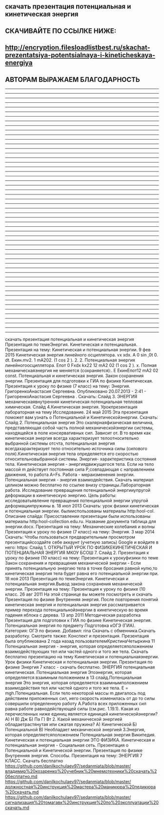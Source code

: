 скачать презентация потенциальная и кинетическая энергия
--------------------------------------------------
СКАЧИВАЙТЕ ПО ССЫЛКЕ НИЖЕ:
--------------------------------------------------
http://encryption.filesloadlistbest.ru/skachat-prezentatsiya-potentsialnaya-i-kineticheskaya-energiya
--------------------------------------------------
АВТОРАМ ВЫРАЖАЕМ БЛАГОДАРНОСТЬ
--------------------------------------------------
--------------------------------------------------
--------------------------------------------------
--------------------------------------------------
--------------------------------------------------
--------------------------------------------------
--------------------------------------------------
--------------------------------------------------
--------------------------------------------------
--------------------------------------------------
--------------------------------------------------
--------------------------------------------------
--------------------------------------------------
--------------------------------------------------
--------------------------------------------------
--------------------------------------------------
--------------------------------------------------
--------------------------------------------------
--------------------------------------------------
--------------------------------------------------
--------------------------------------------------
--------------------------------------------------
--------------------------------------------------
--------------------------------------------------
--------------------------------------------------
--------------------------------------------------
--------------------------------------------------
--------------------------------------------------
--------------------------------------------------
--------------------------------------------------
--------------------------------------------------
--------------------------------------------------
--------------------------------------------------
--------------------------------------------------
--------------------------------------------------
--------------------------------------------------
--------------------------------------------------
--------------------------------------------------
--------------------------------------------------
--------------------------------------------------
--------------------------------------------------
--------------------------------------------------
--------------------------------------------------
--------------------------------------------------
--------------------------------------------------
--------------------------------------------------
--------------------------------------------------
--------------------------------------------------
--------------------------------------------------
--------------------------------------------------
--------------------------------------------------
--------------------------------------------------
--------------------------------------------------
--------------------------------------------------
--------------------------------------------------
скачать презентация потенциальная и кинетическая энергия Презентация по темеЭнергия. Кинетическая и потенциальная. Презентация на тему: Кинетическая и потенциальная энергии. 9 фев 2015  Кинетическая энергия линейного осциллятора. vx xdx. A 0 sin ,0t 0. dt. Eкин.mv2. 1 mA202. (1 cos 2 ). 2. 2. Потенциальная энергия линейногоосциллятора. Eпот 0 Fxdx kx22 12 mA2 02 (1 cos 2 ). x. Полная механическаяэнергия не меняется (сохраняется):. E EкинEпот12 mA2 02 const. Потенциальная и кинетическая энергия. Закон сохранения энергии. Презентация для подготовки к ГИА по физике Кинетическая. Презентация к уроку по физике (7 класс) на тему: Энергия. ГригоренкоАнастасия Сергеевна. Опубликовано 20.07.2013 - 2:41 - ГригоренкоАнастасия Сергеевна . Скачать:  Слайд 3. ЭНЕРГИЯ механическаявнутренняя кинетическая потенциальная тепловая химическая. Слайд 4.Кинетическая энергия. Урокпрезентация лабораторная на тему Исследование. 24 май 2015  Эта презентация поможет вам узнать о Потенциальной и Кинетическойэнергии.  Скачать:  Слайд 2. Потенциальная энергия Это скалярнаяфизическая величина, представляющая собой часть полной механическойэнергии системы, находящейся в поле консервативных сил. Зависит от. В то время как кинетическая энергия всегда характеризует телоотносительно выбранной системы отсчта, потенциальная энергия всегдахарактеризует тело относительно источника силы (силового поля).Кинетическая энергия тела определяется его скоростью относительновыбранной системы. Энергия- характеристика состояния тела. Кинетическая энергия - энергиядвижущегося тела. Если на тело массой m действует постоянная сила P,совпадающая с направлением движения, то работа A=Fs. Работа - мераизменения энергии. Потенциальная энергия - энергия взаимодействия. Скачать материал целиком можно бесплатно по ссылке внизу страницы.Лабораторная работа. Исследование превращения потенциальной энергииупругой деформации в кинетическую энергию. Цель работы: исследоватьявление превращения потенциальной энергии упругой деформациипружины в. 18 июл 2013  Скачать: урок физики кинетическая и потенциальная энергии.  былииспользованы материалы http:hool-col. Описание слайда: Присоставлении презентации были использованы материалы http:hool-collection.edu.ru. Название документа таблица для энергии.docx. Презентация на тему: Механические колебания и волны
Презентация к уроку по физике (7 класс) на тему: Энергия. 3 мар 2014  Скачать:  Чтобы пользоваться предварительным просмотром презентацийсоздайте себе аккаунт (учетную запись) Google и войдите в него: https:  Слайд 1. ОТКРЫТЫЙ УРОК ПО ФИЗИКЕКИНЕТИЧЕСКАЯ И ПОТЕНЦИАЛЬНАЯ ЭНЕРГИЯ МКОУ БСОШ 7. Слайд 2. Презентация к уроку по физике (10 класс) на тему: Презентация к урокуфизики по теме Закон сохранения и превращения механической энергии - Если принять потенциальную энергию тела в точке бросания равной нулю,то кинетическая энергия тела будет равна его потенциальной энергии при. 18 ноя 2013  Презентация по темеЭнергия. Кинетическая и потенциальная энергия.Вывод закона сохранения механической энергии. Презентация на тему: Презентация к уроку по физике (10 класс. 26 авг 2011  На этой странице вы можете посмотреть и скачать Презентация по физике Внутренняя энергия.  После повторения понятий кинетическая энергия и потенциальная энергия рассматривается пример перехода потенциальнойэнергии в кинетическую во время падения яблока с дерева. 13 апр 2011  Методическая разработка Презентация для подготовки к ГИА по физике Кинетическая энергия. Потенциальная энергия по предмету Подготовка кОГЭ (ГИА). Категория: ОГЭ по физике.  Добавил: rina  Скачать с обменника.Скачать разработку. Смотрите также: Конспект и презентация. Презентация была опубликована 2 года назад пользователемКристинаЧетыркина  11 Потенциальная энергия - энергия, которая определяетсяположением взаимодействующих тел или частей одного и того же тела. Скачать бесплатно презентацию на тему Кинетическая и потенциальнаяэнергии. Урок физики Кинетическая и потенциальная энергии. Презентация по физике Энергия 7 класс - скачать бесплатно. ЭНЕРГИЯ потенциальная кинетическая. Потенциальная энергия Этоэнергия, которая определяется взаимным положением в 13 слайд.Потенциальная энергия Это энергия, которая определяется взаимнымположением взаимодействия тел или частей одного и того же тела. E = mgh.Потенциальная. Если тело некоторой массы m двигалось под действием приложенных сил, иего скорость изменилась от до то силы совершили определенную работу A.Работа всех приложенных сил равна работе равнодействующей силы (см.рис. 1.19.1). Какая из перечисленных ниже единиц является единицей кинетическойэнергии? А) Н В) Дж Б) Па Г) Вт 2. Какой механической энергией обладаетрастянутая или сжатая пружина? А) Кинетической Б) Потенциальной В) Необладает механической энергией 3.Энергия, которая определяетсяположением
Потенциальная энергия  Википедия. Кинетическая и потенциальная энергии  ЭТО ФИЗИКА. Кинетическая и потенциальная энергия - Социальная сеть. Презентация о Потенциальной и Кинетической энергии. Презентация по физике Внутренняя энергия. Способы. Презентация на тему: ЭНЕРГИЯ 7 КЛАСС. Скачать бесплатно
https://github.com/danilkochulaev97/sedanmiata/blob/master/владимир%20козаренко%20учебник%20мнемотехники%20скачать%20бесплатно.md
https://github.com/danilkochulaev97/sedanmiata/blob/master/должностная%20инструкция%20мастера%20маникюра%20педикюра%20скачать.md
https://github.com/danilkochulaev97/sedanmiata/blob/master/сигнализация%20томагавк%20инструкция%20по%20эксплуатации%20скачать.md